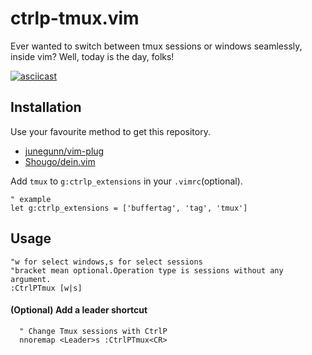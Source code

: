 # ctrlp-tmux.vim

Ever wanted to switch between tmux sessions or windows seamlessly, inside vim? Well, today is the
day, folks!

[![asciicast](https://asciinema.org/a/eey01oxa2bmp7pdfjrf7378z1.png)](https://asciinema.org/a/eey01oxa2bmp7pdfjrf7378z1)

## Installation

Use your favourite method to get this repository.

- [junegunn/vim-plug](https://github.com/junegunn/vim-plug)
- [Shougo/dein.vim](https://github.com/Shougo/dein.vim)


Add `tmux` to `g:ctrlp_extensions` in your `.vimrc`(optional).

```vim
" example
let g:ctrlp_extensions = ['buffertag', 'tag', 'tmux']
```


## Usage

```viml
"w for select windows,s for select sessions
"bracket mean optional.Operation type is sessions without any argument.
:CtrlPTmux [w|s]
```

#### (Optional) Add a leader shortcut

```vim
  " Change Tmux sessions with CtrlP
  nnoremap <Leader>s :CtrlPTmux<CR>
```

